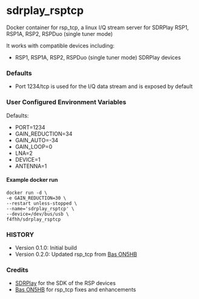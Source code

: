 # sdrplay_rsptcp
Docker container for rsp_tcp, a linux I/Q stream server for SDRPlay RSP1, RSP1A, RSP2, RSPDuo (single tuner mode)

It works with compatible devices including:
* RSP1, RSP1A, RSP2, RSPDuo (single tuner mode) SDRPlay devices

### Defaults
* Port 1234/tcp is used for the I/Q data stream and is exposed by default

### User Configured Environment Variables
Defaults:
* PORT=1234
* GAIN_REDUCTION=34
* GAIN_AUTO=-34
* GAIN_LOOP=0
* LNA=2
* DEVICE=1
* ANTENNA=1

#### Example docker run

```
docker run -d \
-e GAIN_REDUCTION=30 \
--restart unless-stopped \
--name='sdrplay_rsptcp' \
--device=/dev/bus/usb \
f4fhh/sdrplay_rsptcp
```
### HISTORY
 - Version 0.1.0: Initial build
 - Version 0.2.0: Updated rsp_tcp from [Bas ON5HB](https://github.com/ON5HB)

### Credits
 - [SDRPlay](https://github.com/SDRplay) for the SDK of the RSP devices
 - [Bas ON5HB](https://github.com/ON5HB) for rsp_tcp fixes and enhancements
